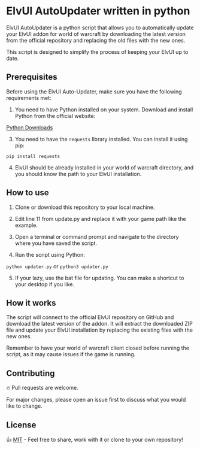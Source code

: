 # ElvUI AutoUpdater written in python
ElvUI AutoUpdater is a python script that allows you to automatically update your ElvUI addon for world of warcraft by downloading the latest version from the official repository and replacing the old files with the new ones. 

This script is designed to simplify the process of keeping your ElvUI up to date.

## Prerequisites
Before using the ElvUI Auto-Updater, make sure you have the following requirements met:

1. You need to have Python installed on your system. 
Download and install Python from the official website:

[Python Downloads](https://www.python.org/downloads/)

3. You need to have the `requests` library installed. 
You can install it using pip:

`pip install requests`


4. ElvUI should be already installed in your world of warcraft directory, and you should know the path to your ElvUI installation.

## How to use

1. Clone or download this repository to your local machine.
2. Edit line 11 from update.py and replace it with your game path like the example.

3. Open a terminal or command prompt and navigate to the directory where you have saved the script.

4. Run the script using Python:

`python updater.py` or `python3 updater.py`

5. If your lazy, use the bat file for updating. You can make a shortcut to your desktop if you like.

## How it works
The script will connect to the official ElvUI repository on GitHub and download the latest version of the addon.
It will extract the downloaded ZIP file and update your ElvUI installation by replacing the existing files with the new ones.

Remember to have your world of warcraft client closed before running the script, as it may cause issues if the game is running.

## Contributing
🔥 Pull requests are welcome. 

For major changes, please open an issue first to discuss what you would like to change.

## License
👍 [MIT](https://choosealicense.com/licenses/mit/) - Feel free to share, work with it or clone to your own repository!
